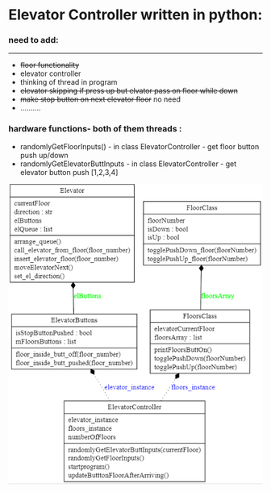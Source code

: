 
# Elevator Controller written in python:


### need to add: 
________________

* ~~floor functionality~~
* elevator controller 
* thinking of thread in program
* ~~elevator skipping if press  up but elvator pass on floor while down~~
* ~~make stop button on next elevator floor~~ no need 
* ..........

### hardware functions- both of them threads :

* randomlyGetFloorInputs() - in class ElevatorController - get floor button push up/down
* randomlyGetElevatorButtInputs - in class ElevatorController -  get elevator button push [1,2,3,4]


![UML](./diagram/myUML.png)